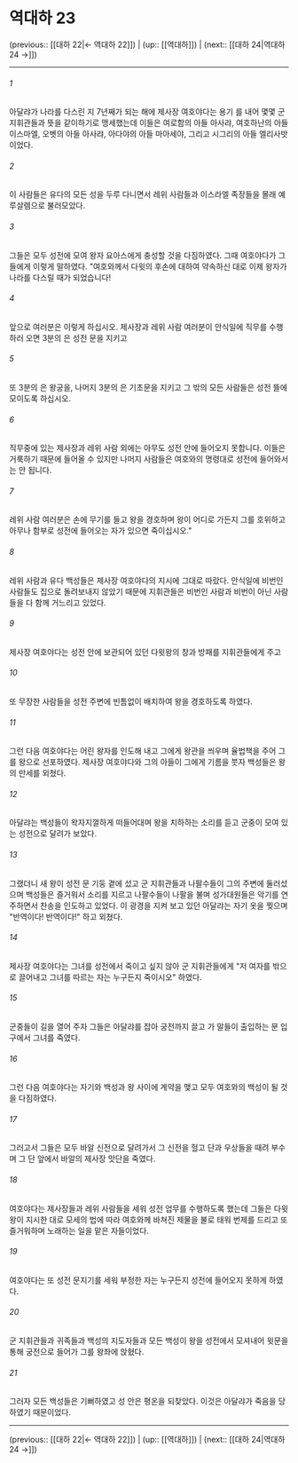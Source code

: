 # 역대하 23

(previous:: [[대하 22|← 역대하 22]]) | (up:: [[역대하]]) | (next:: [[대하 24|역대하 24 →]])

***




###### 1 

아달랴가 나라를 다스린 지 7년째가 되는 해에 제사장 여호야다는 용기 를 내어 몇몇 군 지휘관들과 뜻을 같이하기로 맹세했는데 이들은 여로함의 아들 아사랴, 여호하난의 아들 이스마엘, 오벳의 아들 아사랴, 아다야의 아들 마아세야, 그리고 시그리의 아들 엘리사밧이었다. 



###### 2 

이 사람들은 유다의 모든 성을 두루 다니면서 레위 사람들과 이스라엘 족장들을 몰래 예루살렘으로 불러모았다. 



###### 3 

그들은 모두 성전에 모여 왕자 요아스에게 충성할 것을 다짐하였다. 그때 여호야다가 그들에게 이렇게 말하였다. "여호와께서 다윗의 후손에 대하여 약속하신 대로 이제 왕자가 나라를 다스릴 때가 되었습니다! 



###### 4 

앞으로 여러분은 이렇게 하십시오. 제사장과 레위 사람 여러분이 안식일에 직무를 수행하러 오면 3분의 은 성전 문을 지키고 



###### 5 

또 3분의 은 왕궁을, 나머지 3분의 은 기초문을 지키고 그 밖의 모든 사람들은 성전 뜰에 모이도록 하십시오. 



###### 6 

직무중에 있는 제사장과 레위 사람 외에는 아무도 성전 안에 들어오지 못합니다. 이들은 거룩하기 때문에 들어올 수 있지만 나머지 사람들은 여호와의 명령대로 성전에 들어와서는 안 됩니다. 



###### 7 

레위 사람 여러분은 손에 무기를 들고 왕을 경호하며 왕이 어디로 가든지 그를 호위하고 아무나 함부로 성전에 들어오는 자가 있으면 죽이십시오." 



###### 8 

레위 사람과 유다 백성들은 제사장 여호야다의 지시에 그대로 따랐다. 안식일에 비번인 사람들도 집으로 돌려보내지 않았기 때문에 지휘관들은 비번인 사람과 비번이 아닌 사람들을 다 함께 거느리고 있었다. 



###### 9 

제사장 여호야다는 성전 안에 보관되어 있던 다윗왕의 창과 방패를 지휘관들에게 주고 



###### 10 

또 무장한 사람들을 성전 주변에 빈틈없이 배치하여 왕을 경호하도록 하였다. 



###### 11 

그런 다음 여호야다는 어린 왕자를 인도해 내고 그에게 왕관을 씌우며 율법책을 주어 그를 왕으로 선포하였다. 제사장 여호야다와 그의 아들이 그에게 기름을 붓자 백성들은 왕의 만세를 외쳤다. 



###### 12 

아달랴는 백성들이 왁자지껄하게 떠들어대며 왕을 치하하는 소리를 듣고 군중이 모여 있는 성전으로 달려가 보았다. 



###### 13 

그랬더니 새 왕이 성전 문 기둥 곁에 섰고 군 지휘관들과 나팔수들이 그의 주변에 둘러섰으며 백성들은 즐거워서 소리를 지르고 나팔수들이 나팔을 불며 성가대원들은 악기를 연주하면서 찬송을 인도하고 있었다. 이 광경을 지켜 보고 있던 아달랴는 자기 옷을 찢으며 "반역이다! 반역이다!" 하고 외쳤다. 



###### 14 

제사장 여호야다는 그녀를 성전에서 죽이고 싶지 않아 군 지휘관들에게 "저 여자를 밖으로 끌어내고 그녀를 따르는 자는 누구든지 죽이시오" 하였다. 



###### 15 

군중들이 길을 열어 주자 그들은 아달랴를 잡아 궁전까지 끌고 가 말들이 출입하는 문 입구에서 그녀를 죽였다. 



###### 16 

그런 다음 여호야다는 자기와 백성과 왕 사이에 계약을 맺고 모두 여호와의 백성이 될 것을 다짐하였다. 



###### 17 

그러고서 그들은 모두 바알 신전으로 달려가서 그 신전을 헐고 단과 우상들을 때려 부수며 그 단 앞에서 바알의 제사장 맛단을 죽였다. 



###### 18 

여호야다는 제사장들과 레위 사람들을 세워 성전 업무를 수행하도록 했는데 그들은 다윗왕이 지시한 대로 모세의 법에 따라 여호와께 바쳐진 제물을 불로 태워 번제를 드리고 또 즐거워하며 노래하는 일을 맡은 자들이었다. 



###### 19 

여호야다는 또 성전 문지기를 세워 부정한 자는 누구든지 성전에 들어오지 못하게 하였다. 



###### 20 

군 지휘관들과 귀족들과 백성의 지도자들과 모든 백성이 왕을 성전에서 모셔내어 윗문을 통해 궁전으로 들어가 그를 왕좌에 앉혔다. 



###### 21 

그러자 모든 백성들은 기뻐하였고 성 안은 평온을 되찾았다. 이것은 아달랴가 죽음을 당하였기 때문이었다.

***

(previous:: [[대하 22|← 역대하 22]]) | (up:: [[역대하]]) | (next:: [[대하 24|역대하 24 →]])
